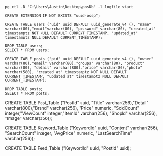 ```
pg_ctl -D "C:\Users\Austin\Desktop\posDb" -l logfile start
```
```
CREATE EXTENSION IF NOT EXISTS "uuid-ossp";
```
```
CREATE TABLE users ("uid" uuid DEFAULT uuid_generate_v4 (), "name" varchar(80),"email"varchar(80), "password" varchar(80), "created_at" timestamptz NOT NULL DEFAULT CURRENT_TIMESTAMP, "updated_at" timestamptz NULL DEFAULT CURRENT_TIMESTAMP);
```
```
DROP TABLE users;
SELECT * FROM users;
```
```
CREATE TABLE posts ("pid" uuid DEFAULT uuid_generate_v4 (), "owner" varchar(80),"email" varchar(80),"groups" varchar(80), "product" varchar(80), "detail" varchar(800),"price" varchar(80),"photo" varchar(580), "created_at" timestamptz NOT NULL DEFAULT CURRENT_TIMESTAMP, "updated_at" timestamptz NULL DEFAULT CURRENT_TIMESTAMP);
```
```
DROP TABLE posts;
SELECT * FROM posts;
```

CREATE TABLE Post_Table ("PostId" uuid, "Title" varchar(256),"Detail" varchar(800),"Brand" varchar(256), "Price" numeric, "SoldCount" integer,"ViewCount" integer,"ItemId" varchar(256), "ShopId" varchar(256), "Image" varchar(256));

CREATE TABLE Keyword_Table ("KeywordId" uuid, "Content" varchar(256), "SearchCount" integer, "AvgPrice" numeric, "LastSearchTime" varchar(256));

CREATE TABLE Feed_Table ("KeywordId" uuid, "PostId" uuid);